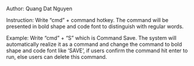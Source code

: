 Author: Quang Dat Nguyen

Instruction: Write “cmd” + command hotkey. The command will be presented in bold shape and code font to distinguish with regular words.

Example: Write “cmd” + “S” which is Command Save. The system will automatically realize it as a command and change the command to bold shape and code font like ‘SAVE’, if users confirm the command hit enter to run, else users can delete this command. 